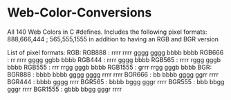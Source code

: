 # Web-Color-Conversions
All 140 Web Colors in C #defines. Includes the following pixel formats: 888,666,444 ; 565,555,1555 in addition to having an RGB and BGR version

List of pixel formats:
RGB:
	RGB888	: rrrr rrrr gggg gggg bbbb bbbb
	RGB666	:   rr rrrr gggg ggbb bbbb
	RGB444	: rrrr gggg bbbb
	RGB565	: rrrr rggg gggb bbbb
	RGB555	:  rrr rrgg gggb bbbb
	RGB1555	: grrr rrgg gggb bbbb
BGR:
	BGR888	: bbbb bbbb gggg gggg rrrr rrrr
	BGR666	:   bb bbbb gggg ggrr rrrr
	BGR444	: bbbb gggg rrrr
	BGR565	: bbbb bggg gggr rrrr
	BGR555	:  bbb bbgg gggr rrrr
	BGR1555	: gbbb bbgg gggr rrrr
